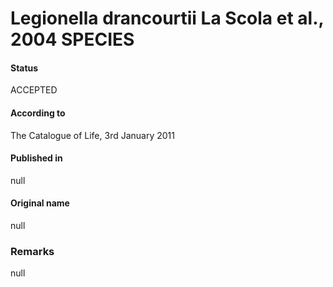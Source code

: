 Legionella drancourtii La Scola et al., 2004 SPECIES
=======

#### Status
ACCEPTED

#### According to
The Catalogue of Life, 3rd January 2011

#### Published in
null

#### Original name
null

### Remarks
null